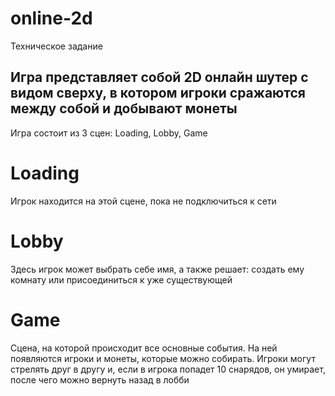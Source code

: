 # online-2d
Техническое задание
<h2>Игра представляет собой 2D онлайн шутер с видом сверху, в котором игроки сражаются между собой и добывают монеты</h2>
Игра состоит из 3 сцен: Loading, Lobby, Game
<h1>Loading</h1>
Игрок находится на этой сцене, пока не подключиться к сети
<h1>Lobby</h1>
Здесь игрок может выбрать себе имя, а также решает: создать ему комнату или присоединиться к уже существующей
<h1>Game</h1>
Сцена, на которой происходит все основные события. На ней появляются игроки и монеты, которые можно собирать. Игроки могут стрелять друг в другу
и, если в игрока попадет 10 снарядов, он умирает, после чего можно вернуть назад в лобби
